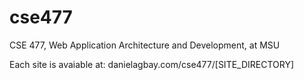 # cse477

CSE 477, Web Application Architecture and Development, at MSU

Each site is avaiable at: danielagbay.com/cse477/[SITE_DIRECTORY]
